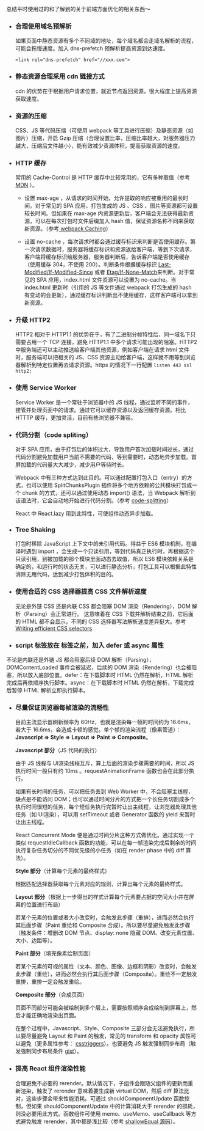 总结平时使用过的和了解到的关于前端方面优化的相关东西～

- ### 合理使用域名预解析

  如果页面中静态资源有多个不同域的地址，每个域名都会走域名解析的流程，可能会拖慢速度。加入 dns-prefetch 预解析提高资源到达速度。

  ```
  <link rel="dns-prefetch" href="//xxx.com">
  ```

- ### 静态资源合理采用 cdn 链接方式

  cdn 的优势在于根据用户请求位置，就近节点返回资源，很大程度上提高资源获取速度。

- ### 资源的压缩

  CSS、JS 等代码压缩（可使用 webpack 等工具进行压缩）及静态资源（如 图片）压缩，开启 Gzip 压缩（合理设置比率，压缩比率越大，对服务器压力越大，压缩后文件越小），能有效减少资源体积，提高获取资源的速度。

- ### HTTP 缓存

  常用的 Cache-Control 是 HTTP 缓存中比较常用的，它有多种取值（参考 [MDN](https://developer.mozilla.org/zh-CN/docs/Web/HTTP/Headers/Cache-Control) ）。

  - 设置 max-age ，从请求的时间开始，允许提取的响应被重用的最长时间。对于常见的 SPA 应用，打包生成的 JS 、CSS 、图片等资源都可设置较长时间。但如果在 max-age 内资源更新后，客户端会无法获得最新资源，可以在每次打包时文件后缀加入 hash 值，保证资源名称不同来获取新资源。（参考[ webpack Caching](https://webpack.js.org/guides/caching/)）

  - 设置 no-cache ，每次请求时都会通过缓存标识来判断是否使用缓存。第一次请求数据时，服务器将缓存标识和资源返给客户端，等到下次请求，客户端将缓存标识给服务器，服务器判断后，告诉客户端是否使用缓存（使用缓存 304，不使用 200）。判断条件根据缓存标识 [Last-Modified/If-Modified-Since](https://developer.mozilla.org/zh-CN/docs/Web/HTTP/Headers/If-Modified-Since) 或者 [Etag/If-None-Match](https://developer.mozilla.org/zh-CN/docs/Web/HTTP/Headers/If-None-Match)来判断。对于常见的 SPA 应用，index.html 文件资源可以设置为 no-cache。当 index.html 更新时（引用的 JS 等文件通过 webpack 打包生成的 hash 有变动的会更新），通过缓存标识判断出不使用缓存，这样客户端可以拿到新资源。

- ### 升级 HTTP2

  HTTP2 相对于 HTTP1.1 的优势在于，有了二进制分帧特性后，同一域名下只需要占用一个 TCP 连接，避免 HTTP1.1 中多个请求可能出现的阻塞。HTTP2 中服务端还可以主动推送给客户端其他资源，例如客户端在请求 html 文件时，服务端可以把相关的 JS、CSS 资源主动给客户端，这样就不用等到浏览器解析到特定位置再去请求资源。https 的情况下一行配置 `listen 443 ssl http2;`

- ### 使用 Service Worker

  Service Worker 是一个常驻于浏览器中的 JS 线程，通过监听不同的事件，接管并处理页面中的请求。通过它可以缓存资源以及返回缓存资源。相比 HTTTP 缓存，更加灵活，目前有些浏览器不兼容。

- ### 代码分割（code spliting）

  对于 SPA 应用，由于打包后的体积过大，导致用户首次加载时间过长，通过代码分割避免加载用户当前不需要的代码，等到需要时，动态地异步加载。首屏加载的代码量大大减少，减少用户等待时长。

  Webpack 中有三种方式达到此目的。可以通过配置打包入口（entry）的方式，也可以使用 SplitChunksPlugin 插件将多个地方依赖的公共模块打包成一个 chunk 的方式，还可以通过使用动态  import() 语法，当 Webpack 解析到该语法时，它会自动地开始进行代码分割。（参考 [code-splitting](https://webpack.js.org/guides/code-splitting/)）

  React 中 React.lazy 用到此特性，可使组件动态异步加载。

- ### Tree Shaking

  打包时移除 JavaScript 上下文中的未引用代码。得益于 ES6 模块机制，在编译时遇到 import ，会生成一个只读引用，等到代码真正执行时，再根据这个只读引用，到被加载的那个模块里面动态去取值，所以 ES6 模块依赖关系是确定的，和运行时的状态无关，可以进行静态分析，打包工具可以根据此特性消除无用代码，达到减少打包体积的目的。

- ### 使用合适的 CSS 选择器提高 CSS 文件解析速度

  无论是外链 CSS 还是内联 CSS 都会阻塞 DOM 渲染（Rendering），DOM 解析（Parsing）会正常进行。 这意味着在 CSS 下载并解析结束之前，它后面的 HTML 都不会显示。不同的 CSS 选择器写法解析速度差异挺大。参考 [Writing efficient CSS selectors](https://csswizardry.com/2011/09/writing-efficient-css-selectors/)

-  ### script 标签放在 </body> 标签之前，加入 defer 或 async 属性

  不论是内联还是外链 JS 都会阻塞后续 DOM 解析（Parsing），DOMContentLoaded 事件会被延迟，后续的 DOM 渲染（Rendering）也会被阻塞，所以放入底部位置。defer：在下载脚本时 HTML 仍然在解析，HTML 解析完成后再依顺序执行脚本。async：在下载脚本时 HTML 仍然在解析，下载完成后暂停 HTML 解析立即执行脚本。

- ### 尽量保证浏览器每帧渲染的流畅性

  目前主流显示器刷新频率为 60Hz，也就是渲染每一帧的时间约为 16.6ms，若大于 16.6ms，会造成卡顿的感觉。单个帧的渲染流程（像素管道）：**Javascript => Style => Layout => Paint => Composite**。

  **Javascript 部分**（JS 代码的执行）

  由于 JS 线程与 UI渲染线程互斥，算上后面的渲染步骤需要的时间，所以 JS 执行时间一般只有约 10ms 。requestAnimationFrame 函数也会在此部分执行。

  如果有长时间的任务，可以把任务丢到 Web Worker 中，不会阻塞主线程，缺点是不能访问 DOM；也可以通过时间分片的方式把一个长任务切割成多个执行时间很短的任务，每个短任务执行完暂时让出主线程，让浏览器处理其他任务（如 UI渲染），可以用 setTimeout 或者 Generator 函数的 yield 来暂时让出主线程。

  React Concurrent Mode 便是通过时间分片这种方式做优化。通过实现一个类似 requestIdleCallback 函数的功能，可以在每一帧渲染完成后剩余的时间执行复杂任务切分的不同优先级的小任务（如在 render phase 中的 diff 算法）。

  **Style 部分**（计算每个元素的最终样式）

  根据匹配选择器获取每个元素对应的规则，计算出每个元素的最终样式。

  **Layout 部分**（根据上一步得出的样式计算每个元素要占据的空间大小并在屏幕的位置进行布局）

  若某个元素的位置或者大小改变时，会触发此步骤（重排），进而必然会执行其后面步骤（Paint 重绘和 Composite 合成）。所以要尽量避免触发此步骤（触发条件：增删改 DOM 节点、display: none 隐藏 DOM、改变元素位置、大小、边距等）。

  **Paint 部分**（填充像素绘制页面）

  若某个元素的可视的属性（文本、颜色、图像、边框和阴影）改变时，会触发此步骤（重绘），进而必然会执行其后面步骤（Composite）。重绘不一定触发重排，重排一定会触发重绘。

  **Composite 部分**（合成页面）

  页面不同部分可能会被绘制到多个层上，需要按照顺序合成绘制到屏幕上，然后才能正确地渲染出页面。

  在整个过程中，Javascript、Style、Composite 三部分会无法避免执行，所以要尽量避免 Layout 和 Paint 的触发，常见的 transform 和 opacity 属性可以避免（更多属性参考： [csstriggers](https://csstriggers.com/)）。也要避免 JS 触发强制同步布局（触发强制同步布局条件 [gist](https://gist.github.com/paulirish/5d52fb081b3570c81e3a)）。

- ### 提高 React 组件渲染性能

  合理避免不必要的 rerender。默认情况下，子组件会跟随父组件的更新而重新渲染，触发了 rerender 意味着要生成新  virtual DOM，然后 diff 算法比对，这些步骤会带来性能消耗。可通过 shouldComponentUpdate 函数控制，但如果 shouldComponentUpdate 中的计算消耗大于 rerender 的损耗，则没必要用此方式。函数组件可使用 memo、useMemo、useCallback 等方式避免触发 rerender，其中都是浅比较（参考 [shallowEqual 源码](https://github.com/facebook/fbjs/blob/c69904a511b900266935168223063dd8772dfc40/packages/fbjs/src/core/shallowEqual.js)）。
